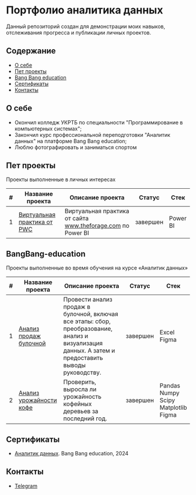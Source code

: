 # Портфолио аналитика данных
Данный репозиторий создан для демонстрации моих навыков, отслеживания прогресса и публикации личных проектов.

## Содержание
- [О себе](#о-себе)
- [Пет проекты](#пет-проекты)
- [Bang Bang education](#BangBang-education)
- [Сертификаты](#сертификаты)
- [Контакты](#контакты)
  
## О себе

- Окончил колледж УКРТБ по специальности "Программирование в компьютерных системах";
- Закончил курс профессиональной переподготовки "Аналитик данных" на платформе Bang Bang education;
- Люблю фотографировать и заниматься спортом


## Пет проекты

Проекты выполненные в личных интересах

|#|Название проекта|Описание проекта|Статус|Стек|
|-|----------|----------|----------|----------|
|1|[Виртуальная практика от PWC](https://github.com/Gotlfar/Study-projects/tree/main/PWC)|Виртуальная практика от сайта www.theforage.com по Power BI|завершен|Power BI|


## BangBang-education

Проекты выполненные во время обучения на курсе «Аналитик данных»

|#|Название проекта|Описание проекта|Статус|Стек|
|-|----------|----------|----------|----------|
|1|[Анализ продаж булочной](https://github.com/Gotlfar/Study-projects/tree/main/01_Bakery)|Провести анализ продаж в булочной, включая все этапы: сбор, преобразование, анализ и визуализация данных. А затем и предоставить выводы руководству.|завершен|Excel</br>Figma</br>|
|2|[Анализ урожайности кофе](https://github.com/Gotlfar/Study-projects/blob/main/02_Coffee/README.md)|Проверить, выросла ли урожайность кофейных деревьев за последний год.|завершен|Pandas</br>Numpy</br>Scipy</br>Matplotlib</br>Figma</br>|

## Сертификаты
- [Аналитик данных](https://disk.yandex.ru/). Bang Bang education, 2024

## Контакты
- [Telegram](https://t.me/Gotlfar)
